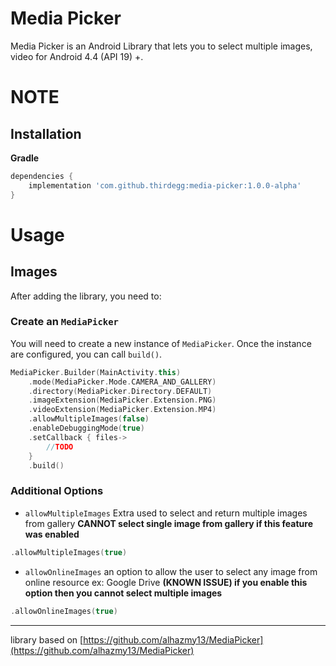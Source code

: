 # Media Picker

Media Picker is an Android Library that lets you to select multiple images, video for Android 4.4 (API 19) +.

# NOTE

## Installation

**Gradle**

```gradle
dependencies {
    implementation 'com.github.thirdegg:media-picker:1.0.0-alpha'
}
```

# Usage

## Images

After adding the library, you need to:

### Create an `MediaPicker`
You will need to create a new instance of `MediaPicker`. Once the instance are configured, you can call `build()`.

```kotlin
MediaPicker.Builder(MainActivity.this)
    .mode(MediaPicker.Mode.CAMERA_AND_GALLERY)
    .directory(MediaPicker.Directory.DEFAULT)
    .imageExtension(MediaPicker.Extension.PNG)
    .videoExtension(MediaPicker.Extension.MP4)
    .allowMultipleImages(false)
    .enableDebuggingMode(true)
    .setCallback { files->
        //TODO
    }
    .build()
```

### Additional Options

* `allowMultipleImages` Extra used to select and return multiple images from gallery **CANNOT select single image from gallery if this feature was enabled**

```kotlin
.allowMultipleImages(true)
```

* `allowOnlineImages` an option to allow the user to select any image from online resource ex: Google Drive **(KNOWN ISSUE) if you enable this option then you cannot select multiple images**

```kotlin
.allowOnlineImages(true)
```

---

library based on [https://github.com/alhazmy13/MediaPicker](https://github.com/alhazmy13/MediaPicker)
